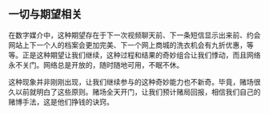 ## 一切与期望相关

在数字媒介中，这种期望存在于下一次视频聊天前、下一条短信显示出来前、约会网站上下一个人的档案会更加完美、下一个网上商城的洗衣机会有九折优惠，等等。正是这种期望让我们继续，这种过程和结果的奇妙组合让我们悸动，而且网络永不关门。网络总是开放的，随时随地可用，不眠不休。

这种现象并非刚刚出现，让我们继续参与的这种奇妙能力也不新奇。毕竟，赌场很久以前就明白了这些原则。赌场全天开门，让我们预计赌局回报，相信我们自己的赌博手法，这是他们挣钱的诀窍。